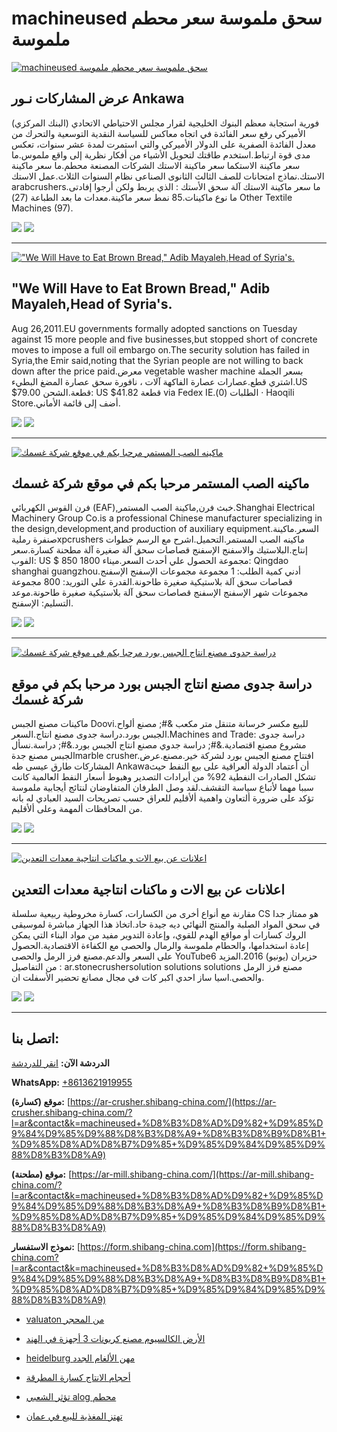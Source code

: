 # machineused سحق ملموسة سعر محطم ملموسة

<a href="https://swt.shibang-china.com/?l=ar&img&k=machineused+%D8%B3%D8%AD%D9%82+%D9%85%D9%84%D9%85%D9%88%D8%B3%D8%A9+%D8%B3%D8%B9%D8%B1+%D9%85%D8%AD%D8%B7%D9%85+%D9%85%D9%84%D9%85%D9%88%D8%B3%D8%A9" target="_blank">![machineused سحق ملموسة سعر محطم ملموسة](http://static.shibang-china.com/all-800x300/1102.jpg)</a>

## عرض المشاركات نـور Ankawa
فورية استجابة معظم البنوك الخليجية لقرار مجلس الاحتياطي الاتحادي (البنك المركزي) الأميركي رفع سعر الفائدة في اتجاه معاكس للسياسة النقدية التوسعية والتحرك من معدل الفائدة الصفرية على الدولار الأميركي والتي استمرت لمدة عشر سنوات، تعكس مدى قوة ارتباط.استخدم طاقتك لتحويل الأشياء من أفكار نظرية إلى واقع ملموس.ما سعر ماكينة الاستكما سعر ماكينة الاستك الشركات المصنعة محطم.ما سعر ماكينة الاستك.نماذج امتحانات للصف الثالث الثانوى الصناعى نظام السنوات الثلاث.عمل الاستك arabcrushers.ما سعر ماكينة الاستك آلة سحق الأستك : الذي يربط ولكن أرجوا إفادتى ما نوع ماكينات.85 نمط سعر ماكينة.معدات ما بعد الطباعة (27) Other Textile Machines (97).


<a href="https://whatsapp.shibangsoft.com/WhatsApp.php" target="_blank" title="WhatsApp">![](http://static.shibang-china.com/icon/whatsapp.png)</a> <a href="https://swt.shibang-china.com/?l=ar&icon&k=machineused+%D8%B3%D8%AD%D9%82+%D9%85%D9%84%D9%85%D9%88%D8%B3%D8%A9+%D8%B3%D8%B9%D8%B1+%D9%85%D8%AD%D8%B7%D9%85+%D9%85%D9%84%D9%85%D9%88%D8%B3%D8%A9" target="_blank">![](http://static.shibang-china.com/icon/chat-ar.png)</a>

---

<a href="https://swt.shibang-china.com/?l=ar&img&k=machineused+%D8%B3%D8%AD%D9%82+%D9%85%D9%84%D9%85%D9%88%D8%B3%D8%A9+%D8%B3%D8%B9%D8%B1+%D9%85%D8%AD%D8%B7%D9%85+%D9%85%D9%84%D9%85%D9%88%D8%B3%D8%A9" target="_blank">![&quot;We Will Have to Eat Brown Bread,&quot; Adib Mayaleh,Head of Syria&#39;s.](http://static.shibang-china.com/all-800x300/1372.jpg)</a>

## &quot;We Will Have to Eat Brown Bread,&quot; Adib Mayaleh,Head of Syria&#39;s.
Aug 26,2011.EU governments formally adopted sanctions on Tuesday against 15 more people and five businesses,but stopped short of concrete moves to impose a full oil embargo on.The security solution has failed in Syria,the Emir said,noting that the Syrian people are not willing to back down after the price paid.معرض vegetable washer machine بسعر الجملة اشتري قطع.عصارات عصارة الفاكهة آلات ، نافورة سحق عصارة المضغ البطيء.US $79.00 قطعة.الشحن: US $41.82 قطعة via Fedex IE.الطلبات (0) &middot; Haoqili Store.أضف إلى قائمة الأماني.


<a href="https://whatsapp.shibangsoft.com/WhatsApp.php" target="_blank" title="WhatsApp">![](http://static.shibang-china.com/icon/whatsapp.png)</a> <a href="https://swt.shibang-china.com/?l=ar&icon&k=machineused+%D8%B3%D8%AD%D9%82+%D9%85%D9%84%D9%85%D9%88%D8%B3%D8%A9+%D8%B3%D8%B9%D8%B1+%D9%85%D8%AD%D8%B7%D9%85+%D9%85%D9%84%D9%85%D9%88%D8%B3%D8%A9" target="_blank">![](http://static.shibang-china.com/icon/chat-ar.png)</a>

---

<a href="https://swt.shibang-china.com/?l=ar&img&k=machineused+%D8%B3%D8%AD%D9%82+%D9%85%D9%84%D9%85%D9%88%D8%B3%D8%A9+%D8%B3%D8%B9%D8%B1+%D9%85%D8%AD%D8%B7%D9%85+%D9%85%D9%84%D9%85%D9%88%D8%B3%D8%A9" target="_blank">![ماكينه الصب المستمر مرحبا بكم في موقع شركة غسمك](http://static.shibang-china.com/all-800x300/1115.jpg)</a>

## ماكينه الصب المستمر مرحبا بكم في موقع شركة غسمك
فرن القوس الكهربائي (EAF),خبث فرن,ماكينة الصب المستمر.Shanghai Electrical Machinery Group Co.is a professional Chinese manufacturer specializing in the design,development,and production of auxiliary equipment.السعر.ماكينة صنفرة رمليةxpcrushers ماكينه الصب المستمر.التحميل.اشرح مع الرسم خطوات إنتاج.البلاستيك والاسفنج الإسفنج قصاصات سحق آلة صغيرة آلة مطحنة كسارة.سعر الفوب: US $ 850 1800 مجموعة الحصول علي أحدث السعر.ميناء: Qingdao shanghai guangzhou.أدني كمية الطلب: 1 مجموعة مجموعات الإسفنج الإسفنج قصاصات سحق آلة بلاستيكية صغيرة طاحونة.القدرة علي التوريد: 800 مجموعة مجموعات شهر الإسفنج الإسفنج قصاصات سحق آلة بلاستيكية صغيرة طاحونة.موعد التسليم: الإسفنج.


<a href="https://whatsapp.shibangsoft.com/WhatsApp.php" target="_blank" title="WhatsApp">![](http://static.shibang-china.com/icon/whatsapp.png)</a> <a href="https://swt.shibang-china.com/?l=ar&icon&k=machineused+%D8%B3%D8%AD%D9%82+%D9%85%D9%84%D9%85%D9%88%D8%B3%D8%A9+%D8%B3%D8%B9%D8%B1+%D9%85%D8%AD%D8%B7%D9%85+%D9%85%D9%84%D9%85%D9%88%D8%B3%D8%A9" target="_blank">![](http://static.shibang-china.com/icon/chat-ar.png)</a>

---

<a href="https://swt.shibang-china.com/?l=ar&img&k=machineused+%D8%B3%D8%AD%D9%82+%D9%85%D9%84%D9%85%D9%88%D8%B3%D8%A9+%D8%B3%D8%B9%D8%B1+%D9%85%D8%AD%D8%B7%D9%85+%D9%85%D9%84%D9%85%D9%88%D8%B3%D8%A9" target="_blank">![دراسة جدوى مصنع انتاج الجبس بورد مرحبا بكم في موقع شركة غسمك](http://static.shibang-china.com/all-800x300/562.jpg)</a>

## دراسة جدوى مصنع انتاج الجبس بورد مرحبا بكم في موقع شركة غسمك
ماكينات مصنع الجبس Doovi.للبيع مكسر خرسانة متنقل متر مكعب &amp;#; مصنع ألواح الجبس بورد.دراسة جدوى مصنع انتاج.السعر.Machines and Trade: دراسة جدوى مشروع مصنع اقتصادية.&amp;#; دراسة جدوي مصنع انتاج الجبس بورد.&amp;#; دراسة.نسأل الجبس مصنع جدةmarble crusher.افتتاح مصنع الجبس بورد لشركة خير.مصنع.عرض المشاركات طارق عيسى طه Ankawaأن أعتماد الدولة ألعراقية على بيع النفط حيث تشكل الصادرات النفطية 92% من أيرادات التصدير وهبوط أسعار النفط العالمية كانت سببا مهما لأتباع سياسة التقشف.لقد وصل الطرفان المتفاوضان لنتائج أيجابية ملموسة تؤكد على ضرورة ألتعاون واهمية ألأقليم للعراق حسب تصريحات السيد العبادي له بانه من المحافظات ألمهمة وعلى ألأقليم.


<a href="https://whatsapp.shibangsoft.com/WhatsApp.php" target="_blank" title="WhatsApp">![](http://static.shibang-china.com/icon/whatsapp.png)</a> <a href="https://swt.shibang-china.com/?l=ar&icon&k=machineused+%D8%B3%D8%AD%D9%82+%D9%85%D9%84%D9%85%D9%88%D8%B3%D8%A9+%D8%B3%D8%B9%D8%B1+%D9%85%D8%AD%D8%B7%D9%85+%D9%85%D9%84%D9%85%D9%88%D8%B3%D8%A9" target="_blank">![](http://static.shibang-china.com/icon/chat-ar.png)</a>

---

<a href="https://swt.shibang-china.com/?l=ar&img&k=machineused+%D8%B3%D8%AD%D9%82+%D9%85%D9%84%D9%85%D9%88%D8%B3%D8%A9+%D8%B3%D8%B9%D8%B1+%D9%85%D8%AD%D8%B7%D9%85+%D9%85%D9%84%D9%85%D9%88%D8%B3%D8%A9" target="_blank">![اعلانات عن بيع الات و ماكنات انتاجية معدات التعدين](http://static.shibang-china.com/all-800x300/1451.jpg)</a>

## اعلانات عن بيع الات و ماكنات انتاجية معدات التعدين
مقارنة مع أنواع أخرى من الكسارات، كسارة مخروطية ربيعية سلسلة CS هو ممتاز جدا في سحق المواد الصلبة والمنتج النهائي ديه جيدة حاد.اتخاذ هذا الجهاز مباشرة لموسيقى الروك كسارات أو مواقع الهدم للقوي، وإعادة التدوير مفيد من مواد البناء التي يمكن إعادة استخدامها، والحطام ملموسة والرمال والحصى مع الكفاءة الاقتصادية.الحصول على السعر والدعم.مصنع فرز الرمل والحصى YouTube6 حزيران (يونيو) 2016.المزيد من التفاصيل : ar.stonecrushersolution solutions solutions مصنع فرز الرمل والحصى.اسيا ساز احدي اكبر كات في مجال مصانع تحضير الأسفلت ان.


<a href="https://whatsapp.shibangsoft.com/WhatsApp.php" target="_blank" title="WhatsApp">![](http://static.shibang-china.com/icon/whatsapp.png)</a> <a href="https://swt.shibang-china.com/?l=ar&icon&k=machineused+%D8%B3%D8%AD%D9%82+%D9%85%D9%84%D9%85%D9%88%D8%B3%D8%A9+%D8%B3%D8%B9%D8%B1+%D9%85%D8%AD%D8%B7%D9%85+%D9%85%D9%84%D9%85%D9%88%D8%B3%D8%A9" target="_blank">![](http://static.shibang-china.com/icon/chat-ar.png)</a>

---
## اتصل بنا:

**الدردشة الآن:** [انقر للدردشة](https://swt.shibang-china.com?l=ar&contact&k=machineused+%D8%B3%D8%AD%D9%82+%D9%85%D9%84%D9%85%D9%88%D8%B3%D8%A9+%D8%B3%D8%B9%D8%B1+%D9%85%D8%AD%D8%B7%D9%85+%D9%85%D9%84%D9%85%D9%88%D8%B3%D8%A9)

**WhatsApp:**  [+8613621919955](https://whatsapp.shibangsoft.com/WhatsApp.php)

**موقع (كسارة):** [https://ar-crusher.shibang-china.com/](https://ar-crusher.shibang-china.com/?l=ar&contact&k=machineused+%D8%B3%D8%AD%D9%82+%D9%85%D9%84%D9%85%D9%88%D8%B3%D8%A9+%D8%B3%D8%B9%D8%B1+%D9%85%D8%AD%D8%B7%D9%85+%D9%85%D9%84%D9%85%D9%88%D8%B3%D8%A9)

**موقع (مطحنة):** [https://ar-mill.shibang-china.com/](https://ar-mill.shibang-china.com/?l=ar&contact&k=machineused+%D8%B3%D8%AD%D9%82+%D9%85%D9%84%D9%85%D9%88%D8%B3%D8%A9+%D8%B3%D8%B9%D8%B1+%D9%85%D8%AD%D8%B7%D9%85+%D9%85%D9%84%D9%85%D9%88%D8%B3%D8%A9)

**نموذج الاستفسار:** [https://form.shibang-china.com](https://form.shibang-china.com?l=ar&contact&k=machineused+%D8%B3%D8%AD%D9%82+%D9%85%D9%84%D9%85%D9%88%D8%B3%D8%A9+%D8%B3%D8%B9%D8%B1+%D9%85%D8%AD%D8%B7%D9%85+%D9%85%D9%84%D9%85%D9%88%D8%B3%D8%A9)

* [valuaton من المحجر](../29/valuaton%20%D9%85%D9%86%20%D8%A7%D9%84%D9%85%D8%AD%D8%AC%D8%B1.md)

* [الأرض الكالسيوم مصنع كربونات 3 أجهزة في الهند](../29/%D8%A7%D9%84%D8%A3%D8%B1%D8%B6%20%D8%A7%D9%84%D9%83%D8%A7%D9%84%D8%B3%D9%8A%D9%88%D9%85%20%D9%85%D8%B5%D9%86%D8%B9%20%D9%83%D8%B1%D8%A8%D9%88%D9%86%D8%A7%D8%AA%203%20%D8%A3%D8%AC%D9%87%D8%B2%D8%A9%20%D9%81%D9%8A%20%D8%A7%D9%84%D9%87%D9%86%D8%AF.md)

* [heidelburg مهن الألغام الجدد](../30/heidelburg%20%D9%85%D9%87%D9%86%20%D8%A7%D9%84%D8%A3%D9%84%D8%BA%D8%A7%D9%85%20%D8%A7%D9%84%D8%AC%D8%AF%D8%AF.md)

* [أحجام الانتاج كسارة المطرقة](../26/%D8%A3%D8%AD%D8%AC%D8%A7%D9%85%20%D8%A7%D9%84%D8%A7%D9%86%D8%AA%D8%A7%D8%AC%20%D9%83%D8%B3%D8%A7%D8%B1%D8%A9%20%D8%A7%D9%84%D9%85%D8%B7%D8%B1%D9%82%D8%A9.md)

* [تؤثر الشعبي alog محطم](../26/%D8%AA%D8%A4%D8%AB%D8%B1%20%D8%A7%D9%84%D8%B4%D8%B9%D8%A8%D9%8A%20alog%20%D9%85%D8%AD%D8%B7%D9%85.md)

* [تهتز المغذية للبيع في عمان](../28/%D8%AA%D9%87%D8%AA%D8%B2%20%D8%A7%D9%84%D9%85%D8%BA%D8%B0%D9%8A%D8%A9%20%D9%84%D9%84%D8%A8%D9%8A%D8%B9%20%D9%81%D9%8A%20%D8%B9%D9%85%D8%A7%D9%86.md)